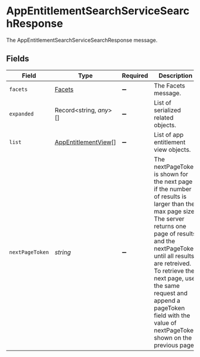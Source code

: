# AppEntitlementSearchServiceSearchResponse

The AppEntitlementSearchServiceSearchResponse message.


## Fields

| Field                                                                                                                                                                                                                                                                                                                                            | Type                                                                                                                                                                                                                                                                                                                                             | Required                                                                                                                                                                                                                                                                                                                                         | Description                                                                                                                                                                                                                                                                                                                                      |
| ------------------------------------------------------------------------------------------------------------------------------------------------------------------------------------------------------------------------------------------------------------------------------------------------------------------------------------------------ | ------------------------------------------------------------------------------------------------------------------------------------------------------------------------------------------------------------------------------------------------------------------------------------------------------------------------------------------------ | ------------------------------------------------------------------------------------------------------------------------------------------------------------------------------------------------------------------------------------------------------------------------------------------------------------------------------------------------ | ------------------------------------------------------------------------------------------------------------------------------------------------------------------------------------------------------------------------------------------------------------------------------------------------------------------------------------------------ |
| `facets`                                                                                                                                                                                                                                                                                                                                         | [Facets](../../models/shared/facets.md)                                                                                                                                                                                                                                                                                                          | :heavy_minus_sign:                                                                                                                                                                                                                                                                                                                               | The Facets message.                                                                                                                                                                                                                                                                                                                              |
| `expanded`                                                                                                                                                                                                                                                                                                                                       | Record<string, *any*>[]                                                                                                                                                                                                                                                                                                                          | :heavy_minus_sign:                                                                                                                                                                                                                                                                                                                               |  List of serialized related objects.<br/>                                                                                                                                                                                                                                                                                                        |
| `list`                                                                                                                                                                                                                                                                                                                                           | [AppEntitlementView](../../models/shared/appentitlementview.md)[]                                                                                                                                                                                                                                                                                | :heavy_minus_sign:                                                                                                                                                                                                                                                                                                                               |  List of app entitlement view objects.<br/>                                                                                                                                                                                                                                                                                                      |
| `nextPageToken`                                                                                                                                                                                                                                                                                                                                  | *string*                                                                                                                                                                                                                                                                                                                                         | :heavy_minus_sign:                                                                                                                                                                                                                                                                                                                               |  The nextPageToken is shown for the next page if the number of results is larger than the max page size. The server returns one page of results and the nextPageToken until all results are retreived. To retrieve the next page, use the same request and append a pageToken field with the value of nextPageToken shown on the previous page.<br/> |